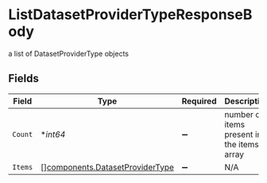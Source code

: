 # ListDatasetProviderTypeResponseBody

a list of DatasetProviderType objects


## Fields

| Field                                                                              | Type                                                                               | Required                                                                           | Description                                                                        |
| ---------------------------------------------------------------------------------- | ---------------------------------------------------------------------------------- | ---------------------------------------------------------------------------------- | ---------------------------------------------------------------------------------- |
| `Count`                                                                            | **int64*                                                                           | :heavy_minus_sign:                                                                 | number of items present in the items array                                         |
| `Items`                                                                            | [][components.DatasetProviderType](../../models/components/datasetprovidertype.md) | :heavy_minus_sign:                                                                 | N/A                                                                                |